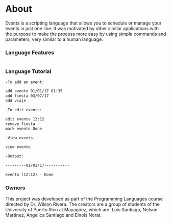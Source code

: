 # About
Évents is a scripting language that allows you to schedule or manage your events in just one line. It was motivated by other similar applications with the purpose to make the process more easy by using simple commands and parameters, very similar to a human language.

### Language Features

```markdown


```


### Language Tutorial

```markdown
-To add an event: 

add ​evento 01/01/17 01:35
add ​fiesta 03/07/17
add ​viaje

-To edit events:

edit ​evento 12:12
remove ​fiesta
mark ​evento Done

-View events:

view ​evento

-Output:

---------01/01/17-----------

evento (12:12) - Done
```
### Owners
This project was developed as part of the Programming Languages course directed by Dr. Wilson Rivera. The creators are a group of students of the University of Puerto Rico at Mayagüez, which are: Luis Santiago, Nelson Martinez, Angelica Santiago and Elnois Norat.
